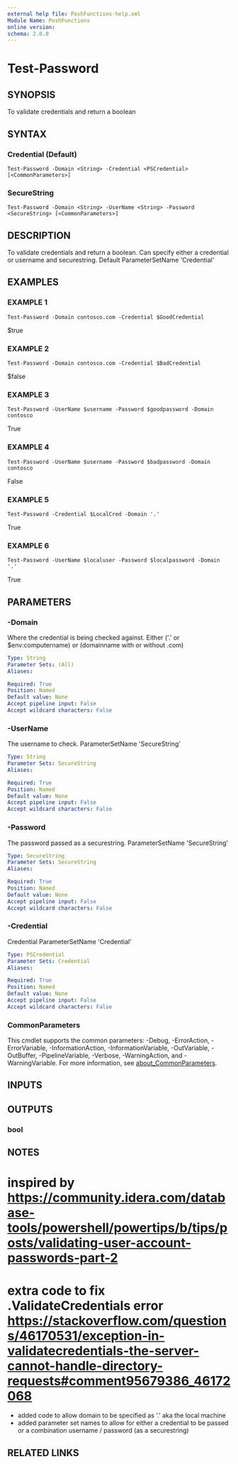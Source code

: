 ```yaml
---
external help file: PoshFunctions-help.xml
Module Name: PoshFunctions
online version:
schema: 2.0.0
---
```


# Test-Password

## SYNOPSIS
To validate credentials and return a boolean

## SYNTAX

### Credential (Default)
```
Test-Password -Domain <String> -Credential <PSCredential> [<CommonParameters>]
```

### SecureString
```
Test-Password -Domain <String> -UserName <String> -Password <SecureString> [<CommonParameters>]
```

## DESCRIPTION
To validate credentials and return a boolean.
Can specify either a credential or username and securestring.
Default ParameterSetName 'Credential'

## EXAMPLES

### EXAMPLE 1
```
Test-Password -Domain contosco.com -Credential $GoodCredential
```

$true

### EXAMPLE 2
```
Test-Password -Domain contosco.com -Credential $BadCredential
```

$false

### EXAMPLE 3
```
Test-Password -UserName $username -Password $goodpassword -Domain contosco
```

True

### EXAMPLE 4
```
Test-Password -UserName $username -Password $badpassword -Domain contosco
```

False

### EXAMPLE 5
```
Test-Password -Credential $LocalCred -Domain '.'
```

True

### EXAMPLE 6
```
Test-Password -UserName $localuser -Password $localpassword -Domain '.'
```

True

## PARAMETERS

### -Domain
Where the credential is being checked against.
Either ('.' or $env:computername) or (domainname with or without .com)

```yaml
Type: String
Parameter Sets: (All)
Aliases:

Required: True
Position: Named
Default value: None
Accept pipeline input: False
Accept wildcard characters: False
```

### -UserName
The username to check.
ParameterSetName 'SecureString'

```yaml
Type: String
Parameter Sets: SecureString
Aliases:

Required: True
Position: Named
Default value: None
Accept pipeline input: False
Accept wildcard characters: False
```

### -Password
The password passed as a securestring.
ParameterSetName 'SecureString'

```yaml
Type: SecureString
Parameter Sets: SecureString
Aliases:

Required: True
Position: Named
Default value: None
Accept pipeline input: False
Accept wildcard characters: False
```

### -Credential
Credential ParameterSetName 'Credential'

```yaml
Type: PSCredential
Parameter Sets: Credential
Aliases:

Required: True
Position: Named
Default value: None
Accept pipeline input: False
Accept wildcard characters: False
```

### CommonParameters
This cmdlet supports the common parameters: -Debug, -ErrorAction, -ErrorVariable, -InformationAction, -InformationVariable, -OutVariable, -OutBuffer, -PipelineVariable, -Verbose, -WarningAction, and -WarningVariable. For more information, see [about_CommonParameters](http://go.microsoft.com/fwlink/?LinkID=113216).

## INPUTS

## OUTPUTS

### bool
## NOTES
# inspired by https://community.idera.com/database-tools/powershell/powertips/b/tips/posts/validating-user-account-passwords-part-2
# extra code to fix .ValidateCredentials error https://stackoverflow.com/questions/46170531/exception-in-validatecredentials-the-server-cannot-handle-directory-requests#comment95679386_46172068

* added code to allow domain to be specified as '.' aka the local machine
* added parameter set names to allow for either a credential to be passed or a combination username / password (as a securestring)

## RELATED LINKS
